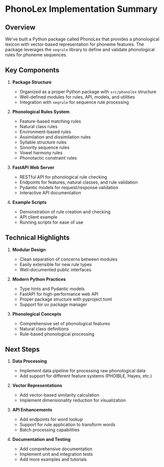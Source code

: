 # PhonoLex Implementation Summary

## Overview

We've built a Python package called PhonoLex that provides a phonological lexicon with vector-based representation for phoneme features. The package leverages the `seqrule` library to define and validate phonological rules for phoneme sequences.

## Key Components

1. **Package Structure**
   - Organized as a proper Python package with `src/phonolex` structure
   - Well-defined modules for rules, API, models, and utilities
   - Integration with `seqrule` for sequence rule processing

2. **Phonological Rules System**
   - Feature-based matching rules
   - Natural class rules
   - Environment-based rules
   - Assimilation and dissimilation rules
   - Syllable structure rules
   - Sonority sequence rules
   - Vowel harmony rules
   - Phonotactic constraint rules

3. **FastAPI Web Server**
   - RESTful API for phonological rule checking
   - Endpoints for features, natural classes, and rule validation
   - Pydantic models for request/response validation
   - Interactive API documentation

4. **Example Scripts**
   - Demonstration of rule creation and checking
   - API client example
   - Running scripts for ease of use

## Technical Highlights

1. **Modular Design**
   - Clean separation of concerns between modules
   - Easily extensible for new rule types
   - Well-documented public interfaces

2. **Modern Python Practices**
   - Type hints and Pydantic models
   - FastAPI for high-performance web API
   - Proper package structure with pyproject.toml
   - Support for uv package manager

3. **Phonological Concepts**
   - Comprehensive set of phonological features
   - Natural class definitions
   - Rule-based phonological processing

## Next Steps

1. **Data Processing**
   - Implement data pipeline for processing raw phonological data
   - Add support for different feature systems (PHOIBLE, Hayes, etc.)

2. **Vector Representations**
   - Add vector-based similarity calculation
   - Implement dimensionality reduction for visualization

3. **API Enhancements**
   - Add endpoints for word lookup
   - Support for rule application to transform words
   - Batch processing capabilities

4. **Documentation and Testing**
   - Add comprehensive documentation
   - Implement unit and integration tests
   - Add more examples and tutorials 